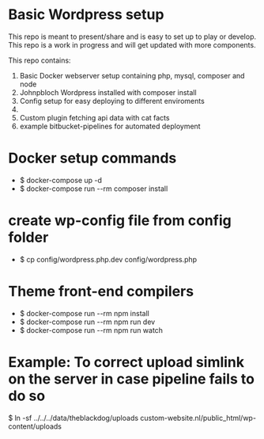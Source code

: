 # Basic Wordpress setup 
This repo is meant to present/share and is easy to set up to play or develop. This repo is a work in progress and will get updated with more components.

This repo contains:
1. Basic Docker webserver setup containing php, mysql, composer and node
2. Johnpbloch Wordpress installed with composer install
3. Config setup for easy deploying to different enviroments
4. 
5. Custom plugin fetching api data with cat facts
6. example bitbucket-pipelines for automated deployment


# Docker setup commands
- $ docker-compose up -d
- $ docker-compose run --rm composer install


# create wp-config file from config folder
- $ cp config/wordpress.php.dev config/wordpress.php


# Theme front-end compilers
- $ docker-compose run --rm npm install
- $ docker-compose run --rm npm run dev
- $ docker-compose run --rm npm run watch


# Example: To correct upload simlink on the server in case pipeline fails to do so
$ ln -sf ../../../data/theblackdog/uploads custom-website.nl/public_html/wp-content/uploads